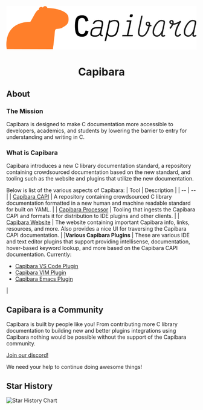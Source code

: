 <div align="center">

<picture>
  <source media="(prefers-color-scheme: dark)" srcset="https://github.com/Capibara-Tools/website/blob/main/clientapp/src/resources/capibara-logo-white-text.svg">
  <img alt="Capibara logo" src="https://raw.githubusercontent.com/Capibara-Tools/website/main/clientapp/src/resources/capibara-logo.svg">
</picture>
<h1>Capibara</h1>
</div>

## About
### The Mission
Capibara is designed to make C documentation more accessible to developers, academics, and students by lowering the barrier to entry for understanding and writing in C.

### What is Capibara
Capibara introduces a new C library documentation standard, a repository containing crowdsourced documentation based on the new standard, and tooling such as the website and plugins that utilize the new documentation.

Below is list of the various aspects of Capibara:
| Tool | Description |
| -- | -- |
| [Capibara CAPI](https://github.com/Capibara-Tools/capi) | A repository containing crowdsourced C library documentation formatted in a new human and machine readable standard for  built on YAML. |
| [Capibara Processor](https://github.com/Capibara-Tools/capibara-processor) | Tooling that ingests the Capibara CAPI and formats it for distribution to IDE plugins and other clients. |
| [Capibara Website](https://github.com/Capibara-Tools/website) | The website containing important Capibara info, links, resources, and more. Also provides a nice UI for traversing the Capibara CAPI documentation. |
|**Various Capibara Plugins** | These are various IDE and text editor plugins that support providing intellisense, documentation, hover-based keyword lookup, and more based on the Capibara CAPI documentation. Currently: <ul><li>[Capibara VS Code Plugin](https://github.com/Capibara-Tools/capibara-vs-code)</li> <li>[Capibara VIM Plugin](https://github.com/Capibara-Tools/capibara-vim)</li> <li>[Capibara Emacs Plugin](https://github.com/Capibara-Tools/capibara-emacs)</li></ul> |

## Capibara is a Community
Capibara is built by people like you! From contributing more C library documentation to building new and better plugins integrations using Capibara nothing would be possible without the support of the Capibara community.

[Join our discord!](https://discord.gg/XwNUMMY4b2)

We need your help to continue doing awesome things!

## Star History

![Star History Chart](https://api.star-history.com/svg?repos=Capibara-Tools/capi&type=Date)

<!--

**Here are some ideas to get you started:**

🙋‍♀️ A short introduction - what is your organization all about?
🌈 Contribution guidelines - how can the community get involved?
👩‍💻 Useful resources - where can the community find your docs? Is there anything else the community should know?
🍿 Fun facts - what does your team eat for breakfast?
🧙 Remember, you can do mighty things with the power of [Markdown](https://docs.github.com/github/writing-on-github/getting-started-with-writing-and-formatting-on-github/basic-writing-and-formatting-syntax)
-->
